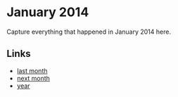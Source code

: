 # January 2014

Capture everything that happened in January 2014 here.

## Links
- [last month](calendar/months/2013-12.md)
- [next month](calendar/months/2014-02.md)
- [year](calendar/years/2014.md)